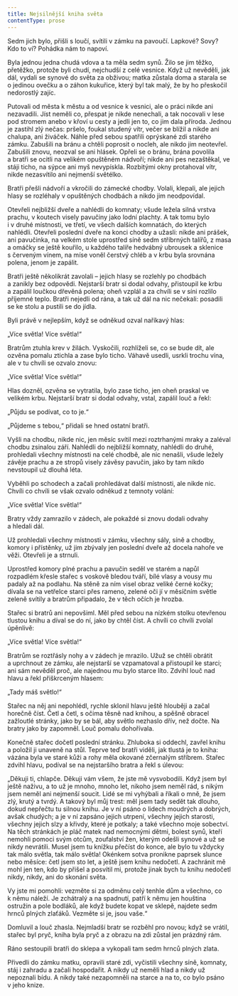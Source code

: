 ```yaml
---
title: Nejsilnější kniha světa
contentType: prose
---
```


Sedm jich bylo, přišli s loučí, svítili v zámku na pavoučí. Lapkové? Sovy? Kdo to ví? Pohádka nám to napoví.

Byla jednou jedna chudá vdova a ta měla sedm synů. Žilo se jim těžko, přetěžko, protože byli chudí, nejchudší z celé vesnice. Když už nevěděli, jak dál, vydali se synové do světa za obživou; matka zůstala doma a starala se o jedinou ovečku a o záhon kukuřice, který byl tak malý, že by ho přeskočil nedorostlý zajíc.

Putovali od města k městu a od vesnice k vesnici, ale o práci nikde ani nezavadili. Jíst neměli co, přespat je nikde nenechali, a tak nocovali v lese pod stromem anebo v křoví u cesty a jedli jen to, co jim dala příroda. Jednou je zastihl zlý nečas: pršelo, foukal studený vítr, večer se blížil a nikde ani chalupa, ani živáček. Náhle před sebou spatřili oprýskané zdi starého zámku. Zabušili na bránu a chtěli poprosit o nocleh, ale nikdo jim neotevřel. Zabušili znovu, neozval se ani hlásek. Opřeli se o bránu, brána povolila a bratři se ocitli na velikém opuštěném nádvoří; nikde ani pes nezaštěkal, ve stáji ticho, na sýpce ani myš nevypískla. Rozbitými okny protahoval vítr, nikde nezasvítilo ani nejmenší světélko.

Bratři přešli nádvoří a vkročili do zámecké chodby. Volali, klepali, ale jejich hlasy se rozléhaly v opuštěných chodbách a nikdo jim neodpovídal.

Otevřeli nejbližší dveře a nahlédli do komnaty; všude ležela silná vrstva prachu, v koutech visely pavučiny jako lodní plachty. A tak tomu bylo i v druhé místnosti, ve třetí, ve všech dalších komnatách, do kterých nahlédli. Otevřeli poslední dveře na konci chodby a užasli: nikde ani prášek, ani pavučinka, na velkém stole uprostřed síně sedm stříbrných talířů, z masa a omáčky se ještě kouřilo, u každého talíře hedvábný ubrousek a sklenice s červeným vínem, na míse voněl čerstvý chléb a v krbu byla srovnána polena, jenom je zapálit.

Bratři ještě několikrát zavolali – jejich hlasy se rozlehly po chodbách a zanikly bez odpovědi. Nejstarší bratr si dodal odvahy, přistoupil ke krbu a zapálil loučkou dřevěná polena; oheň vzplál a za chvíli se v síni rozlilo příjemné teplo. Bratři nejedli od rána, a tak už dál na nic nečekali: posadili se ke stolu a pustili se do jídla.

Byli právě v nejlepším, když se odněkud ozval naříkavý hlas:

„Více světla! Více světla!“

Bratrům ztuhla krev v žilách. Vyskočili, rozhlíželi se, co se bude dít, ale ozvěna pomalu ztichla a zase bylo ticho. Váhavě usedli, usrkli trochu vína, ale v tu chvíli se ozvalo znovu:

„Více světla! Více světla!“

Hlas dozněl, ozvěna se vytratila, bylo zase ticho, jen oheň praskal ve velikém krbu. Nejstarší bratr si dodal odvahy, vstal, zapálil louč a řekl:

„Půjdu se podívat, co to je.“

„Půjdeme s tebou,“ přidali se hned ostatní bratři.

Vyšli na chodbu, nikde nic, jen měsíc svítil mezi roztrhanými mraky a zaléval chodbu zsinalou září. Nahlédli do nejbližší komnaty, nahlédli do druhé, prohledali všechny místnosti na celé chodbě, ale nic nenašli, všude ležely závěje prachu a ze stropů visely závěsy pavučin, jako by tam nikdo nevstoupil už dlouhá léta.

Vyběhli po schodech a začali prohledávat další místnosti, ale nikde nic. Chvíli co chvíli se však ozvalo odněkud z temnoty volání:

„Více světla! Více světla!“

Bratry vždy zamrazilo v zádech, ale pokaždé si znovu dodali odvahy a hledali dál.

Už prohledali všechny místnosti v zámku, všechny sály, síně a chodby, komory i přístěnky, už jim zbývaly jen poslední dveře až docela nahoře ve věži. Otevřeli je a strnuli.

Uprostřed komory plné prachu a pavučin seděl ve starém a na­půl rozpadlém křesle stařec s voskově bledou tváří, bílé vlasy a vousy mu padaly až na podlahu. Na stěně za ním visel obraz veliké černé kočky; dívala se na vetřelce starci přes rameno, zelené oči jí v měsíčním světle zeleně svítily a bratrům připadalo, že v těch očích je hrozba.

Stařec si bratrů ani nepovšiml. Měl před sebou na nízkém stolku otevřenou tlustou knihu a díval se do ní, jako by chtěl číst. A chvíli co chvíli zvolal úpěnlivě:

„Více světla! Více světla!“

Bratrům se roztřásly nohy a v zádech je mrazilo. Užuž se chtěli obrátit a uprchnout ze zámku, ale nejstarší se vzpamatoval a přistoupil ke starci; ani sám nevěděl proč, ale najednou mu bylo starce líto. Zdvihl louč nad hlavu a řekl přiškrceným hlasem:

„Tady máš světlo!“

Stařec na něj ani nepohlédl, rychle sklonil hlavu ještě hlouběji a začal horečně číst. Četl a četl, s očima těsně nad knihou, a spěšně obracel zažloutlé stránky, jako by se bál, aby světlo nezhaslo dřív, než dočte. Na bratry jako by zapomněl. Louč pomalu dohořívala.

Konečně stařec dočetl poslední stránku. Zhluboka si oddechl, zavřel knihu a položil ji unaveně na stůl. Teprve teď bratři viděli, jak tlustá je to kniha: vázána byla ve staré kůži a rohy měla okované zčernalým stříbrem. Stařec zdvihl hlavu, podíval se na nejstaršího bratra a řekl s úlevou:

„Děkuji ti, chlapče. Děkuji vám všem, že jste mě vysvobodili. Když jsem byl ještě naživu, a to už je mnoho, mnoho let, nikoho jsem neměl rád, s nikým jsem neměl ani nejmenší soucit. Lidé se mi vyhýbali a říkali o mně, že jsem zlý, krutý a tvrdý. A takový byl můj trest: měl jsem tady sedět tak dlouho, dokud nepřečtu tu silnou knihu. Je v ní psáno o lidech moudrých a dobrých, avšak chudých; a je v ní zapsáno jejich utrpení, všechny jejich starosti, všechny jejich slzy a křivdy, které je potkaly; a také všechno moje sobectví. Na těch stránkách je pláč matek nad nemocnými dětmi, bolest synů, kteří nemohli pomoci svým otcům, zoufalství žen, kterým odešli synové a už se nikdy nevrátili. Musel jsem tu knížku přečíst do konce, ale bylo tu vždycky tak málo světla, tak málo světla! Okénkem sotva pronikne paprsek slunce nebo měsíce: četl jsem sto let, a ještě jsem knihu nedočetl. A zachránit mě mohl jen ten, kdo by přišel a posvítil mi, protože jinak bych tu knihu nedočetl nikdy, nikdy, ani do skonání světa.

Vy jste mi pomohli: vezměte si za odměnu celý tenhle dům a všechno, co k němu náleží. Je zchátralý a na spadnutí, patří k němu jen houština ostružin a pole bodláků, ale když budete kopat ve sklepě, najdete sedm hrnců plných zlaťáků. Vezměte si je, jsou vaše.“

Domluvil a louč zhasla. Nejmladší bratr se rozběhl pro novou; když se vrátil, stařec byl pryč, kniha byla pryč a z obrazu na zdi zůstal jen prázdný rám.

Ráno sestoupili bratři do sklepa a vykopali tam sedm hrnců plných zlata.

Přivedli do zámku matku, opravili staré zdi, vyčistili všechny síně, komnaty, stáj i zahradu a začali hospodařit. A nikdy už neměli hlad a nikdy už nepoznali bídu. A nikdy také nezapomněli na starce a na to, co bylo psáno v jeho knize.
